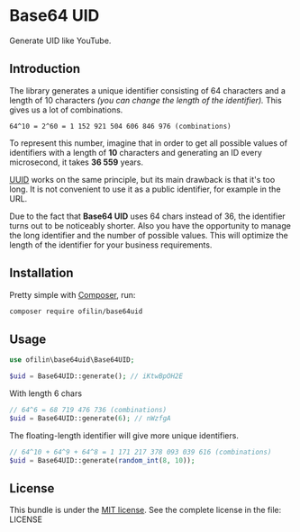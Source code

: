 # Base64 UID

Generate UID like YouTube.

## Introduction

The library generates a unique identifier consisting of 64 characters and a length of 10 characters *(you can change
the length of the identifier).* This gives us a lot of combinations.

```
64^10 = 2^60 = 1 152 921 504 606 846 976 (combinations)
```

To represent this number, imagine that in order to get all possible values of identifiers with a length of **10**
characters and generating an ID every microsecond, it takes **36 559** years.

[UUID](https://en.wikipedia.org/wiki/Universally_unique_identifier) works on the same principle, but its main drawback
is that it's too long. It is not convenient to use it as a public identifier, for example in the URL.

Due to the fact that **Base64 UID** uses 64 chars instead of 36, the identifier turns out to be noticeably shorter.
Also you have the opportunity to manage the long identifier and the number of possible values. This will optimize the length of the identifier for your business requirements.

## Installation

Pretty simple with [Composer](http://packagist.org), run:

```sh
composer require ofilin/base64uid
```

## Usage

```php
use ofilin\base64uid\Base64UID;

$uid = Base64UID::generate(); // iKtwBpOH2E
```

With length 6 chars

```php
// 64^6 = 68 719 476 736 (combinations)
$uid = Base64UID::generate(6); // nWzfgA
```

The floating-length identifier will give more unique identifiers.

```php
// 64^10 + 64^9 + 64^8 = 1 171 217 378 093 039 616 (combinations)
$uid = Base64UID::generate(random_int(8, 10));
```


## License

This bundle is under the [MIT license](http://opensource.org/licenses/MIT). See the complete license in the file: LICENSE

